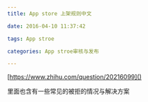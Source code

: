 ```yaml
---
title: App store 上架规则中文

date: 2016-04-10 11:37:42

tags: App stroe

categories: App stroe审核与发布

---
```


[https://www.zhihu.com/question/20216099]()

里面也含有一些常见的被拒的情况与解决方案
